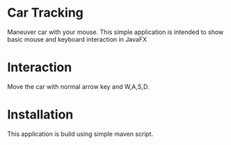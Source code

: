 Car Tracking
========
Maneuver car with your mouse. This simple application is intended to show basic mouse and keyboard
 interaction in JavaFX
 
# Interaction
Move the car with normal arrow key and W,A,S,D.

# Installation
This application is build using simple maven script.
